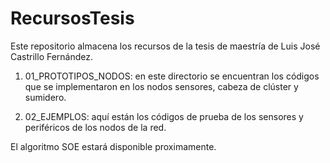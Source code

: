 # RecursosTesis

Este repositorio almacena los recursos de la tesis de maestría de Luis José Castrillo Fernández.

1. 01_PROTOTIPOS_NODOS: en este directorio se encuentran los códigos que se implementaron en los nodos sensores, cabeza de clúster y sumidero.

2. 02_EJEMPLOS: aquí están los códigos de prueba de los sensores y periféricos de los nodos de la red.

El algoritmo SOE estará disponible proximamente.
